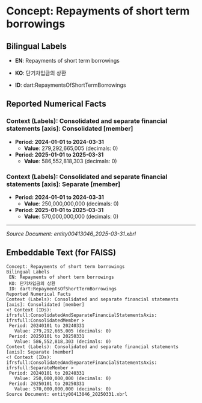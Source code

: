 # Concept: Repayments of short term borrowings

## Bilingual Labels
- **EN**: Repayments of short term borrowings
- **KO**: 단기차입금의 상환

- **ID**: dart:RepaymentsOfShortTermBorrowings

## Reported Numerical Facts

### **Context (Labels): Consolidated and separate financial statements [axis]: Consolidated [member]**
<!-- Context (IDs): ifrs-full:ConsolidatedAndSeparateFinancialStatementsAxis: ifrs-full:ConsolidatedMember -->
- **Period: 2024-01-01 to 2024-03-31**
  - **Value**: 279,292,665,005 (decimals: 0)
- **Period: 2025-01-01 to 2025-03-31**
  - **Value**: 586,552,818,303 (decimals: 0)

### **Context (Labels): Consolidated and separate financial statements [axis]: Separate [member]**
<!-- Context (IDs): ifrs-full:ConsolidatedAndSeparateFinancialStatementsAxis: ifrs-full:SeparateMember -->
- **Period: 2024-01-01 to 2024-03-31**
  - **Value**: 250,000,000,000 (decimals: 0)
- **Period: 2025-01-01 to 2025-03-31**
  - **Value**: 570,000,000,000 (decimals: 0)

---
*Source Document: entity00413046_2025-03-31.xbrl*
## Embeddable Text (for FAISS)
```text
Concept: Repayments of short term borrowings
Bilingual Labels
 EN: Repayments of short term borrowings
 KO: 단기차입금의 상환
 ID: dart:RepaymentsOfShortTermBorrowings
Reported Numerical Facts
Context (Labels): Consolidated and separate financial statements [axis]: Consolidated [member]
<! Context (IDs): ifrsfull:ConsolidatedAndSeparateFinancialStatementsAxis: ifrsfull:ConsolidatedMember >
 Period: 20240101 to 20240331
   Value: 279,292,665,005 (decimals: 0)
 Period: 20250101 to 20250331
   Value: 586,552,818,303 (decimals: 0)
Context (Labels): Consolidated and separate financial statements [axis]: Separate [member]
<! Context (IDs): ifrsfull:ConsolidatedAndSeparateFinancialStatementsAxis: ifrsfull:SeparateMember >
 Period: 20240101 to 20240331
   Value: 250,000,000,000 (decimals: 0)
 Period: 20250101 to 20250331
   Value: 570,000,000,000 (decimals: 0)
Source Document: entity00413046_20250331.xbrl
```